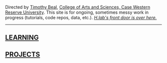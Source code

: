 Directed by [Timothy Beal](https://www.timothybeal.com), [College of Arts and Sciences, Case Western Reserve University](https://www.case.edu). This site is for ongoing, sometimes messy work in progress (tutorials, code repos, data, etc.). *[H.lab's front door is over here.](https://www.case.edu/artsci/hlab)*  

---

## [LEARNING](https://timothybeal.github.io/hlab/learning) ##  
  
  
## [PROJECTS](https://timothybeal.github.io/hlab/projects) ##  
  
  



